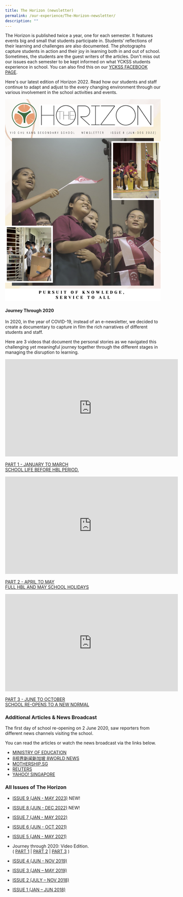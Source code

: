 ```yaml
---
title: The Horizon (newsletter)
permalink: /our-experience/The-Horizon-newsletter/
description: ""
---
```

The Horizon is published twice a year, one for each semester. It features events big and small that students participate in. Students’ reflections of their learning and challenges are also documented. The photographs capture students in action and their joy in learning both in and out of school. Sometimes, the students are the guest writers of the articles. Don't miss out our issues each semester to be kept informed on what YCKSS students experience in school. You can also find this on our&nbsp;[YCKSS FACEBOOK PAGE](https://www.facebook.com/yiochukangsec).

Here's our latest edition of Horizon 2022. Read how our students and staff continue to adapt and adjust to the every changing environment through our various involvement in the school activities and events.

![](/images/Our%20Experience/The%20Horizon%20(newsletter)/H1.png)

#### **Journey Through 2020**

In 2020, in the year of COVID-19, instead of an e-newsletter, we decided to create a documentary to capture in film the rich narratives of different students and staff.

Here are 3 videos that document the personal stories as we navigated this challenging yet meaningful journey together through the different stages in managing the disruption to learning.

<iframe width="560" height="315" src="https://www.youtube.com/embed/lOQVsDo-_AI" title="YouTube video player" frameborder="0" allow="accelerometer; autoplay; clipboard-write; encrypted-media; gyroscope; picture-in-picture; web-share" allowfullscreen=""></iframe>

[PART 1 - JANUARY TO MARCH  
SCHOOL LIFE BEFORE&nbsp;HBL&nbsp;PERIOD.](https://www.youtube.com/watch?v=lOQVsDo-_AI&amp;feature=youtu.be)

<iframe width="560" height="315" src="https://www.youtube.com/embed/mYRZgy5c-fs" title="YouTube video player" frameborder="0" allow="accelerometer; autoplay; clipboard-write; encrypted-media; gyroscope; picture-in-picture; web-share" allowfullscreen=""></iframe>

[PART 2 - APRIL TO MAY  
FULL HBL AND MAY SCHOOL HOLIDAYS](https://www.youtube.com/watch?v=mYRZgy5c-fs&amp;feature=youtu.be)

<iframe width="560" height="315" src="https://www.youtube.com/embed/BDBEUba8dyc" title="YouTube video player" frameborder="0" allow="accelerometer; autoplay; clipboard-write; encrypted-media; gyroscope; picture-in-picture; web-share" allowfullscreen=""></iframe>

[PART 3 - JUNE TO OCTOBER  
SCHOOL RE-OPENS TO A NEW NORMAL](https://youtu.be/BDBEUba8dyc)


### **Additional Articles &amp; News Broadcast**

The first day of school re-opening on 2 June 2020, saw reporters from different news channels visiting the school.

You can read the articles or watch the news broadcast via the links below.

*   [MINISTRY OF EDUCATION](https://twitter.com/moesg/status/1267807153559007234?lang=en)
*   [8视界新闻新加坡 8WORLD NEWS](https://www.8world.com/news/singapore/article/singapore-covid-19-school-reopen-1150671?fbclid=IwAR0W4o5g-hJD0xwqvStdhjnBfx5AOTNY2Wye3-OPIzB379FV5JwfKnJgJ6w)
*   [MOTHERSHIP.SG](https://mothership.sg/2020/06/schools-post-circuit-breaker/)
*   [REUTERS](https://www.reuters.com/article/us-health-coronavirus-singapore-reopenin/schools-reopen-as-singapore-eases-lockdown-restrictions-idUSKBN2390G8)
*   [YAHOO! SINGAPORE](https://sg.news.yahoo.com/schools-reopen-singapore-eases-lockdown-045107168.html)

### **All Issues of The Horizon**

*   [ISSUE 9 (JAN - MAY 2023)](/files/The%20Horizon%20(newsletter)/the%20horizon%20magazine,%20sem%201%202023.pdf) NEW!

*   [ISSUE 8 (JUN - DEC 2022)](/files/The%20Horizon%20(newsletter)/YCKSS%20Sem%202%202022%20NEWSLETTER.pdf) NEW!
    
*   [ISSUE 7 (JAN - MAY 2022)](/files/The%20Horizon%20(newsletter)/YCKSS%202022%20SEM%201%20MAGAZINE_v3pdf.pdf)
*   [ISSUE 6 (JUN - OCT 2021)](/files/The%20Horizon%20(newsletter)/THE%20HORIZON%20SEM%202%202021.pdf)
*   [ISSUE 5 (JAN - MAY 2021)](/files/The%20Horizon%20(newsletter)/2021%20Jan-May.pdf)
*   Journey through 2020: Video Edition.   
    (&nbsp;[PART 1](https://www.youtube.com/watch?v=lOQVsDo-_AI&amp;feature=youtu.be)&nbsp;|&nbsp;[PART 2](https://www.youtube.com/watch?v=mYRZgy5c-fs&amp;feature=youtu.be)&nbsp;|&nbsp;[PART 3](https://youtu.be/BDBEUba8dyc)&nbsp;)
*   [ISSUE 4 (JUN - NOV 2019)](/files/The%20Horizon%20(newsletter)/Newsletter%204.pdf)
*   [ISSUE 3 (JAN – MAY 2019)](/files/The%20Horizon%20(newsletter)/Newsletter%20Issue%203%20Final%20Update.pdf)
*   [ISSUE 2 (JULY – NOV 2018)](/files/The%20Horizon%20(newsletter)/The%20Horizon%20Issue%202%20(July%20-%20Nov%202018).pdf)
*   [ISSUE 1 (JAN – JUN 2018)](/files/The%20Horizon%20(newsletter)/The%20Horizon%20Issue%201.pdf)